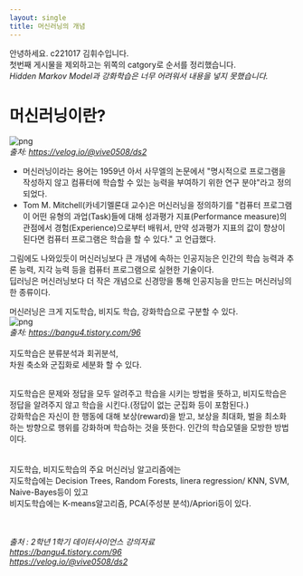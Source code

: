 ```yaml
---
layout: single
title: 머신러닝의 개념
---
```

안녕하세요. c221017 김휘수입니다.<br>
첫번째 게시물을 제외하고는 위쪽의 catgory로 순서를 정리했습니다.<br>
*Hidden Markov Model과 강화학습은 너무 어려워서 내용을 넣지 못했습니다.*<br>

# 머신러닝이란?
![png](https://drive.google.com/uc?id=1VuEpvEl4uezs3AMFq5vu6pLOouJsCLUR) <br>
*출처: https://velog.io/@vive0508/ds2*

- 머신러닝이라는 용어는 1959년 아서 사무엘의 논문에서 "명시적으로 프로그램을 작성하지 않고 컴퓨터에 학습할 수 있는 능력을 부여하기 위한 연구 분야"라고 정의되었다. <br>
- Tom M. Mitchell(카네기멜론대 교수)은 머신러닝을 정의하기를 "컴퓨터 프로그램이 어떤 유형의 과업(Task)들에 대해 성과평가 지표(Performance measure)의 관점에서 경험(Experience)으로부터 배워서, 만약 성과평가 지표의 값이 향상이 된다면 컴퓨터 프로그램은 학습을 할 수 있다." 고 언급했다.<br>

그림에도 나와있듯이 머신러닝보다 큰 개념에 속하는 인공지능은 인간의 학습 능력과 추론 능력, 지각 능력 등을 컴퓨터 프로그램으로 실현한 기술이다.<br>
딥러닝은 머신러닝보다 더 작은 개념으로 신경망을 통해 인공지능을 만드는 머신러닝의 한 종류이다. <br>

머신러닝은 크게 지도학습, 비지도 학습, 강화학습으로 구분할 수 있다. <br>
![png](https://drive.google.com/uc?id=1GvKFylYgDEdsnm8ndJT7GO4EezWuHTRM)<br>
*출처: https://bangu4.tistory.com/96* <br>
<br>
지도학습은 분류분석과 회귀분석,<br>
차원 축소와 군집화로 세분화 할 수 있다.<br>
<br>

지도학습은 문제와 정답을 모두 알려주고 학습을 시키는 방법을 뜻하고, 비지도학습은 정답을 알려주지 않고 학습을 시킨다.(정답이 없는 군집화 등이 포함된다.)<br>
강화학습은 자신이 한 행동에 대해 보상(reward)을 받고, 보상을 최대화, 벌을 최소화 하는 방향으로 행위를 강화하며 학습하는 것을 뜻한다. 인간의 학습모델을 모방한 방법이다.<br>
<br>
<br>
지도학습, 비지도학습의 주요 머신러닝 알고리즘에는 <br>
지도학습에는 Decision Trees, Random Forests, linera regression/ KNN, SVM, Naive-Bayes등이 있고<br>
비지도학습에는 K-means알고리즘, PCA(주성분 분석)/Apriori등이 있다.<br>
<br>
<br>

*출처 :* 
*2학년 1학기 데이터사이언스 강의자료* <br>
*https://bangu4.tistory.com/96* <br>
*https://velog.io/@vive0508/ds2*
